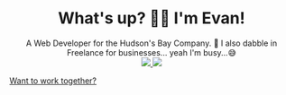 <h1 align="center">
  What's up? 👋🏻 I'm Evan!
</h1>

<div align="center">
  A Web Developer for the Hudson's Bay Company. 🍁
  I also dabble in Freelance for businesses... yeah I'm busy...😅
</div>

<div align="center">
  <a href="https://www.linkedin.com/in/evan-marshall-dev/">
    <img src="https://img.shields.io/badge/linkedin-%230077B5.svg?&style=for-the-badge&logo=linkedin&logoColor=white" />
  </a>

  <a href="#">
    <img src="#" />
  </a>
</div>

[Want to work together?](https://www.evanmarshall.dev)
